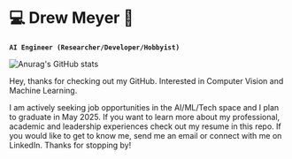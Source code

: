 # 💻 Drew Meyer 🤖
**`AI Engineer (Researcher/Developer/Hobbyist)`**

![Anurag's GitHub stats](https://github-readme-stats.vercel.app/api?username=drewku42&hide=contribs,prs)

Hey, thanks for checking out my GitHub. Interested in Computer Vision and Machine Learning.

I am actively seeking job opportunities in the AI/ML/Tech space and I plan to graduate in May 2025. If you want to learn more about my professional, academic and leadership experiences check out my resume in this repo. If you would like to get to know me, send me an email or connect with me on LinkedIn. Thanks for stopping by!
